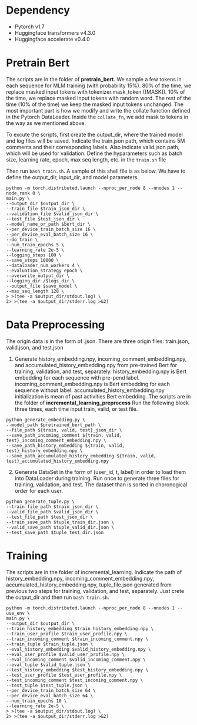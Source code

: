 # Dependency
- Pytorch v1.7
- Huggingface transformers v4.3.0
- Huggingface accelerate v0.4.0
# Pretrain Bert
The scripts are in the folder of **pretrain_bert**.
We sample a few tokens in each sequence for MLM training (with probability 15%). 
80% of the time, we replace masked input tokens with tokenizer.mask_token ([MASK]).
10% of the time, we replace masked input tokens with random word.
The rest of the time (10% of the time) we keep the masked input tokens unchanged.
The most important part is how we modify and write the collate function defined in the Pytorch DataLoader. 
Inside the `collate_fn`, we add mask to tokens in the way as we mentioned above.

To excute the scripts, first create the output_dir, where the trained model and log files will be saved.
Indicate the train.json path, which contains 5M comments and their corresponding labels. Also indicate valid.json path, which will be used for validation.
Define the hyparameters such as batch size, learning rate, epoch, max seq length, etc. in the `train.sh` file

Then run `bash train.sh`. A sample of this shell file is as below. We have to define the output_dir, input_dir, and model parameters.
```
python -m torch.distributed.launch --nproc_per_node 8 --nnodes 1 --node_rank 0 \
main.py \
--output_dir $output_dir \
--train_file $train_json_dir \
--validation_file $valid_json_dir \
--test_file $test_json_dir \
--model_name_or_path $bert_dir \
--per_device_train_batch_size 16 \
--per_device_eval_batch_size 16 \
--do_train \
--num_train_epochs 5 \
--learning_rate 2e-5 \
--logging_steps 100 \
--save_steps 10000 \
--dataloader_num_workers 4 \
--evaluation_strategy epoch \
--overwrite_output_dir \
--logging_dir /$logs_dir \
--output_file $save_model \
--max_seq_length 128 \
> >(tee -a $output_dir/stdout.log) \
2> >(tee -a $output_dir/stderr.log >&2)
```
# Data Preprocessing
The origin data is in the form of .json. There are three origin files: train.json, valid.json, and test.json

1. Generate history_embedding.npy, incoming_comment_embedding.npy, and accumulated_history_embedding.npy from pre-trained Bert for training, validation, and test, separately.
history_embedding.npy is Bert embedding for each sequence with pre-pend label.
incoming_comment_embedding.npy is Bert embedding for each sequence without label.
accumulated_history_embedding.npy initialization is mean of past activities Bert embedding.
The scripts are in the folder of **incremental_learning_preprocess** 
Run the following block three times, each time input train, valid, or test file.
```
python generate_embedding.py \
--model_path $pretrained_bert_path \
--file_path ${train, valid, test}_json_dir \
--save_path_incoming_comment ${train, valid, test}_incoming_comment_embedding.npy \
--save_path_history_embedding ${train, valid, test}_history_embedding.npy \
--save_path_accumulated_history_embedding ${train, valid, test}_accumulated_history_embedding.npy
```
2. Generate DataSet in the form of (user_id, t, label) in order to load them into DataLoader during training.
Run once to generate three files for training, validation, and test.
The dataset than is sorted in choronogical order for each user.
```
python generate_tuple.py \
--train_file_path $train_json_dir \
--valid_file_path $valid_json_dir \
--test_file_path $test_json_dir \
--train_save_path $tuple_train_dir.json \
--valid_save_path $tuple_valid_dir.json \
--test_save_path $tuple_test_dir.json
```
# Training
The scripts are in the folder of incremental_learning.
Indicate the path of history_embedding.npy, incoming_comment_embedding.npy, accumulated_history_embedding.npy, tuple_file.json generated from previous two steps for training, validation, and test, separately.
Just crete the output_dir and then run `bash train.sh`.
```
python -m torch.distributed.launch --nproc_per_node 8 --nnodes 1 --use_env \
main.py \
--output_dir $output_dir \
--train_history_embedding $train_history_embedding.npy \
--train_user_profile $train_user_profile.npy \
--train_incoming_comment $train_incoming_comment.npy \
--train_tuple $train_tuple.json \
--eval_history_embedding $valid_history_embedding.npy \
--eval_user_profile $valid_user_profile.npy \
--eval_incoming_comment $valid_incoming_comment.npy \
--eval_tuple $valid_tuple.json \
--test_history_embedding $test_history_embedding.npy \
--test_user_profile $test_user_profile.npy \
--test_incoming_comment $test_incoming_comment.npy \
--test_tuple $test_tuple.json \
--per_device_train_batch_size 64 \
--per_device_eval_batch_size 64 \
--num_train_epochs 10 \
--learning_rate 2e-5 \
> >(tee -a $output_dir/stdout.log) \
2> >(tee -a $output_dir/stderr.log >&2)
```
